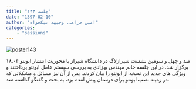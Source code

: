 ```yaml
---
title: "جلسه ۱۴۳"
date: "1397-02-10"
author: "امین خزاعی، وجیهه نیکخواه"
categories:
    - "sessions"
---
```

[![poster143](../../img/posters/poster143.jpg)](../../img/poster143.jpg)

صد و چهل و سومین نشست شیرازلاگ در دانشگاه شیراز با محوریت انتشار ابونتو ۱۸.۰۴ برگزار شد. در این جلسه خانم مهندس بهزادی به بررسی سیستم عامل ابونتو پرداختند و ویژگی های جدید این نسخه از ابونتو را بیان کردند. پس از آن نیز مسائل و مشکلاتی که در زمینه نصب ابونتو برای دوستان پیش آمده بود، به بحث و گفتگو گذاشته شد.
